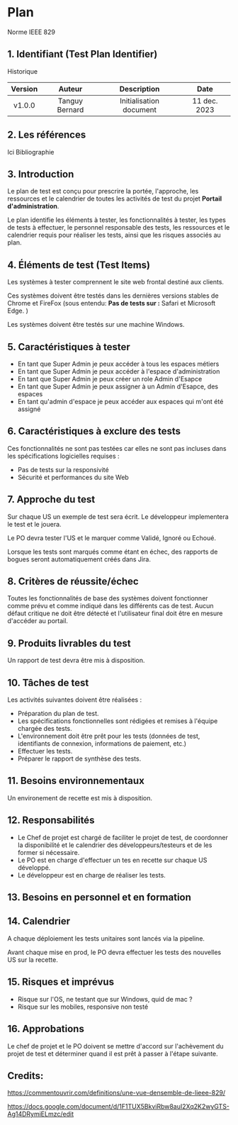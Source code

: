 # Plan

Norme IEEE 829

## 1. Identifiant (Test Plan Identifier)

Historique

|Version            | Auteur          | Description              | Date         |
|:-----------------:|:---------------:|:-----------------------:|:-------------:|
| v1.0.0            |  Tanguy Bernard |  Initialisation document | 11 dec. 2023 |


## 2. Les références

Ici Bibliographie

## 3. Introduction

Le plan de test est conçu pour prescrire la portée, l'approche, les ressources et le calendrier de toutes les activités de test du projet __Portail d'administration__.

Le plan identifie les éléments à tester, les fonctionnalités à tester, les types de tests à effectuer, le personnel responsable des tests, les ressources et le calendrier requis pour réaliser les tests, ainsi que les risques associés au plan.

## 4. Éléments de test (Test Items)

Les systèmes à tester comprennent le site web frontal destiné aux clients.

Ces systèmes doivent être testés dans les dernières versions stables de Chrome et FireFox (sous entendu: __Pas de tests sur :__ Safari et Microsoft Edge. )

Les systèmes doivent être testés sur une machine Windows.

## 5. Caractéristiques à tester

- En tant que Super Admin je peux accéder à tous les espaces métiers
- En tant que Super Admin je peux accéder à l'espace d'administration
- En tant que Super Admin je peux créer un role Admin d'Esapce
- En tant que Super Admin je peux assigner à un Admin d'Esapce, des espaces
- En tant qu'admin d'espace je peux accéder aux espaces qui m'ont été assigné


## 6. Caractéristiques à exclure des tests

Ces fonctionnalités ne sont pas testées car elles ne sont pas incluses dans les spécifications logicielles requises :

- Pas de tests sur la responsivité
- Sécurité et performances du site Web


## 7. Approche du test

Sur chaque US un exemple de test sera écrit. Le développeur implementera le test et le jouera.

Le PO devra tester l'US et le marquer comme Validé, Ignoré ou Echoué.

Lorsque les tests sont marqués comme étant en échec, des rapports de bogues seront automatiquement créés dans Jira.

## 8. Critères de réussite/échec

Toutes les fonctionnalités de base des systèmes doivent fonctionner comme prévu et comme indiqué dans les différents cas de test. Aucun défaut critique ne doit être détecté et l'utilisateur final doit être en mesure d'accéder au portail.

## 9. Produits livrables du test

Un rapport de test devra être mis à disposition.

## 10. Tâches de test

Les activités suivantes doivent être réalisées :
- Préparation du plan de test.
- Les spécifications fonctionnelles sont rédigées et remises à l'équipe chargée des tests.
- L'environnement doit être prêt pour les tests (données de test, identifiants de connexion, informations de paiement, etc.)
- Effectuer les tests.
- Préparer le rapport de synthèse des tests.

## 11. Besoins environnementaux

Un environement de recette est mis à disposition.

## 12. Responsabilités

- Le Chef de projet est chargé de faciliter le projet de test, de coordonner la disponibilité et le calendrier des développeurs/testeurs et de les former si nécessaire.
- Le PO est en charge d'effectuer un tes en recette sur chaque US développé.
- Le développeur est en charge de réaliser les tests.

## 13. Besoins en personnel et en formation


## 14. Calendrier

A chaque déploiement les tests unitaires sont lancés via la pipeline.

Avant chaque mise en prod, le PO devra effectuer les tests des nouvelles US sur la recette.

## 15. Risques et imprévus

- Risque sur l'OS, ne testant que sur Windows, quid de mac ?
- Risque sur les mobiles, responsive non testé


## 16. Approbations

Le chef de projet et le PO doivent se mettre  d'accord sur l'achèvement du projet de test et déterminer quand il est prêt à passer à l'étape suivante.


## Credits:

https://commentouvrir.com/definitions/une-vue-densemble-de-lieee-829/

https://docs.google.com/document/d/1F1TUX5BkviRbw8auI2Xq2K2wyGTS-Ag14DRymiELmzc/edit
